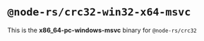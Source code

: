 # `@node-rs/crc32-win32-x64-msvc`

This is the **x86_64-pc-windows-msvc** binary for `@node-rs/crc32`
